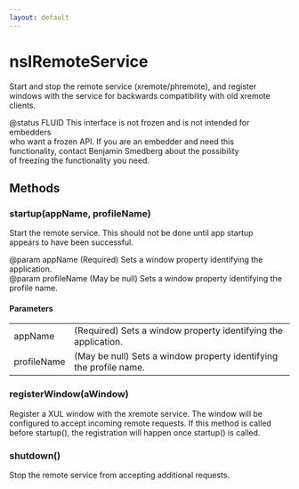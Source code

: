 ```yaml
---
layout: default
---
```


# nsIRemoteService #
  
Start and stop the remote service (xremote/phremote), and register  
windows with the service for backwards compatibility with old xremote  
clients.  
  
@status FLUID This interface is not frozen and is not intended for embedders  
              who want a frozen API. If you are an embedder and need this  
              functionality, contact Benjamin Smedberg about the possibility  
              of freezing the functionality you need.  
  

## Methods ##

### startup(appName, profileName) ###
  
Start the remote service. This should not be done until app startup  
appears to have been successful.  
  
@param appName     (Required) Sets a window property identifying the  
                   application.  
@param profileName (May be null) Sets a window property identifying the  
                   profile name.  
  

#### Parameters ####

<table>

<tr>
<td>appName</td>
<td>(Required) Sets a window property identifying the  
                   application.  
</td>
</tr>

<tr>
<td>profileName</td>
<td>(May be null) Sets a window property identifying the  
                   profile name.  
</td>
</tr>

</table>

### registerWindow(aWindow) ###
  
Register a XUL window with the xremote service. The window will be  
configured to accept incoming remote requests. If this method is called  
before startup(), the registration will happen once startup() is called.  
  

### shutdown() ###
  
Stop the remote service from accepting additional requests.  
  
